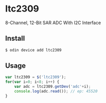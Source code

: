 # ltc2309

8-Channel, 12-Bit SAR ADC With I2C Interface 

## Install

````bash
$ odin device add ltc2309
````

## Usage

```javascript
var ltc2309 = $('ltc2309');
for(var i=0; i<8; i++) {
	var adc = ltc2309.getDev('adc'+i);
	console.log(adc.read()); // ep: 45520
}
```
